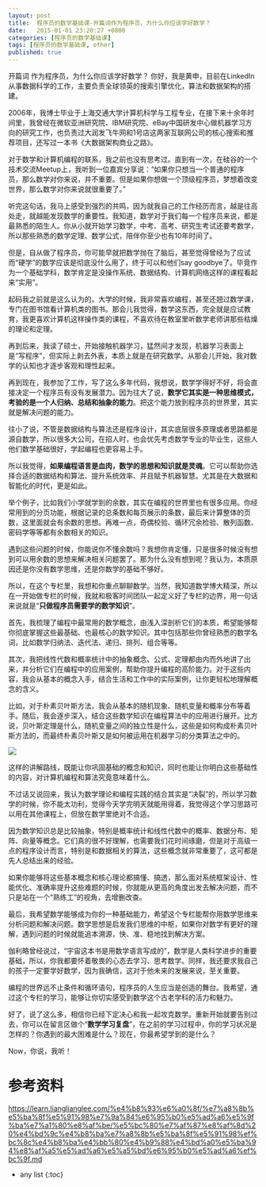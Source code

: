 ```yaml
---
layout: post
title:  程序员的数学基础课-开篇词作为程序员，为什么你应该学好数学？
date:   2015-01-01 23:20:27 +0800
categories: [程序员的数学基础课]
tags: [程序员的数学基础课, other]
published: true
---
```




开篇词 作为程序员，为什么你应该学好数学？
你好，我是黄申，目前在LinkedIn从事数据科学的工作，主要负责全球领英的搜索引擎优化，算法和数据架构的搭建。

2006年，我博士毕业于上海交通大学计算机科学与工程专业，在接下来十余年时间里，我曾经在微软亚洲研究院、IBM研究院、eBay中国研发中心做机器学习方向的研究工作，也负责过大润发飞牛网和1号店这两家互联网公司的核心搜索和推荐项目，还写过一本书《大数据架构商业之路》。

对于数学和计算机编程的联系，我之前也没有思考过。直到有一次，在硅谷的一个技术交流Meetup上，我听到一位嘉宾分享说：“如果你只想当一个普通的程序员，那么数学对你来说，并不重要。但是如果你想做一个顶级程序员，梦想着改变世界，那么数学对你来说就很重要了。”

听完这句话，我马上感受到强烈的共鸣，因为就我自己的工作经历而言，越是往高处走，就越能发现数学的重要性。我知道，数学对于我们每一个程序员来说，都是最熟悉的陌生人。你从小就开始学习数学，中考、高考、研究生考试还要考数学，所以那些熟悉的数学定理、数学公式，陪伴你至少也有10年时间了。

但是，自从做了程序员，你可能早就把数学抛在了脑后，甚至觉得曾经为了应试而“硬学”的数学应该是彻底没什么用了，终于可以和他们say goodbye了。毕竟作为一个基础学科，数学肯定是没操作系统、数据结构、计算机网络这样的课程看起来“实用”。

起码我之前就是这么认为的。大学的时候，我非常喜欢编程，甚至还翘过数学课，专门在图书馆看计算机类的图书。那会儿我觉得，数学这东西，完全就是应试教育，我更喜欢计算机这样操作类的课程，不喜欢待在教室里听数学老师讲那些枯燥的理论和定理。

再到后来，我读了硕士，开始接触机器学习，猛然间才发现，机器学习表面上是“写程序”，但实际上剥去外表，本质上就是在研究数学。从那会儿开始，我对数学的认知也才逐步客观和理性起来。

再到现在，我参加了工作，写了这么多年代码，我想说，数学学得好不好，将会直接决定一个程序员有没有发展潜力。因为往大了说，**数学它其实是一种思维模式，考验的是一个人归纳、总结和抽象的能力**。把这个能力放到程序员的世界里，其实就是解决问题的能力。

往小了说，不管是数据结构与算法还是程序设计，其实底层很多原理或者思路都是源自数学，所以很多大公司，在招人时，也会优先考虑数学专业的毕业生，这些人他们数学基础很好，学起编程也更容易上手。

所以我觉得，**如果编程语言是血肉，数学的思想和知识就是灵魂**。它可以帮助你选择合适的数据结构和算法、提升系统效率、并且赋予机器智慧。尤其是在大数据和智能化的时代，更是如此。

举个例子，比如我们小学就学到的余数，其实在编程的世界里也有很多应用。你经常用到的分页功能，根据记录的总条数和每页展示的条数，最后来计算整体的页数，这里面就会有余数的思想。再难一点，奇偶校验、循环冗余检验、散列函数、密码学等等都有余数相关的知识。

遇到这些问题的时候，你能说你不懂余数吗？我想你肯定懂，只是很多时候没有想到可以用余数的思想来解决相关问题罢了。那为什么没有想到呢？我认为，本质原因还是你没有数学思维，还是你数学的基础不够好。

所以，在这个专栏里，我想和你重点聊聊数学。当然，我知道数学博大精深，所以在一开始做专栏的时候，我就和极客时间团队一起定义好了专栏的边界，用一句话来说就是“**只做程序员需要学的数学知识**”。

首先，我梳理了编程中最常用的数学概念，由浅入深剖析它们的本质，希望能够帮你彻底掌握这些最基础、也最核心的数学知识。其中包括那些你曾经熟悉的数学名词，比如数学归纳法、迭代法、递归、排列、组合等等。

其次，我把线性代数和概率统计中的抽象概念、公式、定理都由内而外地讲了出来，并分析它们在编程中的应用案例，帮助你提升编程的高阶能力。对于这些内容，我会从基本的概念入手，结合生活和工作中的实际案例，让你更轻松地理解概念的含义。

比如，对于朴素贝叶斯方法，我会从基本的随机现象、随机变量和概率分布等着手。随后，我会逐步深入，结合这些数学知识在编程算法中的应用进行展开。比方说，贝叶斯定理是什么，随机变量之间的独立性是什么，这些是如何构成朴素贝叶斯方法的，而最终朴素贝叶斯又是如何被运用在机器学习的分类算法之中的。

![](https://learn.lianglianglee.com/%e4%b8%93%e6%a0%8f/%e7%a8%8b%e5%ba%8f%e5%91%98%e7%9a%84%e6%95%b0%e5%ad%a6%e5%9f%ba%e7%a1%80%e8%af%be/assets/43116f69b8004e39b141b733b6972d8d.jpg)

这样的讲解路线，既能让你巩固基础的概念和知识，同时也能让你明白这些基础性的内容，对计算机编程和算法究竟意味着什么。

不过话又说回来，我认为数学理论和编程实践的结合其实是“决裂”的，所以学习数学的时候，你不能太功利，觉得今天学完明天就能用得着，我觉得这个学习思路可以用在其他课程上，但放在数学里绝对不合适。

因为数学知识总是比较抽象，特别是概率统计和线性代数中的概率、数据分布、矩阵、向量等概念。它们真的很不好理解，也需要我们花时间琢磨，但是对于高级一点的程序设计而言，特别是和数据相关的算法，这些概念就非常重要了，这可都是先人总结出来的经验。

如果你能够将这些基本概念和核心理论都搞懂、搞透，那么面对系统框架设计、性能优化、准确率提升这些难题的时候，你就能从更高的角度出发去解决问题，而不只是站在一个“熟练工”的视角，去增删改查。

最后，我希望数学能够成为你的一种基础能力，希望这个专栏能帮你用数学思维来分析问题和解决问题。数学思想是启发我们思维的中枢，如果你对数学有更好的理解，遇到问题的时候就能追本溯源，快、准、稳地找到解决方案。

伽利略曾经说过，“宇宙这本书是用数学语言写成的”，数学是人类科学进步的重要基础，所以，你我都要怀着敬畏的心态去学习、思考数学。同样，我还要求我自己的孩子一定要学好数学，因为我确信，这对于他未来的发展来说，至关重要。

编程的世界远不止条件和循环语句，程序员的人生应当是创造的舞台。我希望，通过这个专栏的学习，能够让你切实感受到数学这个古老学科的活力和魅力。

好了，说了这么多，相信你已经下定决心和我一起攻克数学。重新开始就要告别过去，你可以在留言区做个“**数学学习复盘**”，在之前的学习过程中，你的学习状况是怎样的？你遇到的最大困难是什么？现在，你最希望学到的是什么？

Now，你说，我听！




# 参考资料

https://learn.lianglianglee.com/%e4%b8%93%e6%a0%8f/%e7%a8%8b%e5%ba%8f%e5%91%98%e7%9a%84%e6%95%b0%e5%ad%a6%e5%9f%ba%e7%a1%80%e8%af%be/%e5%bc%80%e7%af%87%e8%af%8d%20%e4%bd%9c%e4%b8%ba%e7%a8%8b%e5%ba%8f%e5%91%98%ef%bc%8c%e4%b8%ba%e4%bb%80%e4%b9%88%e4%bd%a0%e5%ba%94%e8%af%a5%e5%ad%a6%e5%a5%bd%e6%95%b0%e5%ad%a6%ef%bc%9f.md

* any list
{:toc}
